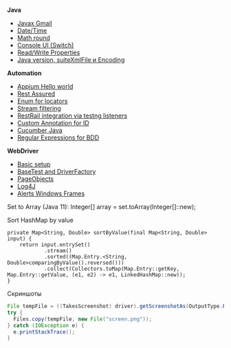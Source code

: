 **Java**
* [Javax Gmail](https://github.com/borzykin/wiki/wiki/Javax-Mail-simple-guide)
* [Date/Time](https://github.com/borzykin/wiki/wiki/Date-Time)
* [Math round](https://github.com/borzykin/wiki/wiki/Math-Roundings)
* [Console UI (Switch)](https://github.com/borzykin/wiki/wiki/Console-UI-(Switch))
* [Read/Write Properties](https://github.com/borzykin/wiki/wiki/Read-Write-properties)
* [Java version, suiteXmlFile и Encoding](https://github.com/borzykin/wiki/wiki/Java-version,-suiteXmlFile-%D0%B8-Encoding)

**Automation**  
* [Appium Hello world](https://github.com/borzykin/wiki/wiki/Appium-%22Hello-world%22)
* [Rest Assured](https://github.com/borzykin/wiki/wiki/Rest-Assured-(Draft))
* [Enum for locators](https://github.com/borzykin/wiki/wiki/Enum-for-locators)
* [Stream filtering](https://github.com/borzykin/wiki/wiki/Filter-WebElemets-with-stream)
* [RestRail integration via testng listeners](https://github.com/borzykin/wiki/wiki/RestRail-integration-via-testng-listeners)
* [Custom Annotation for ID](https://github.com/borzykin/wiki/wiki/Custom-Annotation-to-pass-ID)
* [Cucumber Java](https://github.com/borzykin/wiki/wiki/Cucumber-Java-quick-guide)
* [Regular Expressions for BDD](https://github.com/borzykin/wiki/wiki/Regular-Expressions-for-BDD)

**WebDriver**  
* [Basic setup](https://github.com/borzykin/wiki/wiki/Selenium-Basic-Setup)
* [BaseTest and DriverFactory](https://github.com/borzykin/wiki/wiki/BaseTest-and-DriverFactory)
* [PageObjects](https://github.com/borzykin/wiki/wiki/PageObjects)
* [Log4J](https://github.com/borzykin/wiki/wiki/Log4j)
* [Alerts Windows Frames](https://github.com/borzykin/wiki/wiki/Alerts---Windows---Frames)

Set to Array (Java 11):
Integer[] array = set.toArray(Integer[]::new);

Sort HashMap by value

    private Map<String, Double> sortByValue(final Map<String, Double> input) {
        return input.entrySet()
                .stream()
                .sorted((Map.Entry.<String, Double>comparingByValue().reversed()))
                .collect(Collectors.toMap(Map.Entry::getKey, Map.Entry::getValue, (e1, e2) -> e1, LinkedHashMap::new));
    }

Скриншоты
```Java
File tempFile = ((TakesScreenshot) driver).getScreenshotAs(OutputType.FILE);
try {
  Files.copy(tempFile, new File("screen.png"));
} catch (IOException e) {
  e.printStackTrace();
}
```

